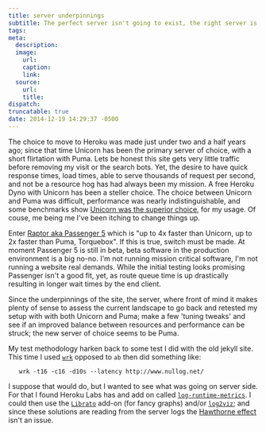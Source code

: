 ```yaml
---
title: server underpinnings
subtitle: The perfect server isn't going to exist, the right server is the one you don't have to think about or worry about
tags:
meta:
  description:
  image:
    url:
    caption:
    link: 
  source:
    url:
    title:
dispatch:
truncatable: true
date: 2014-12-19 14:29:37 -0500
---
```


The choice to move to Heroku was made just under two and a half years ago; since that time Unicorn has been the primary server of choice, with a short flirtation with Puma. Lets be honest this site gets very little traffic before removing my visit or the search bots. Yet, the desire to have quick response times, load times, able to serve thousands of request per second, and not be a resource hog has had always been my mission. A free Heroku Dyno with Unicorn has been a steller choice. The choice between Unicorn and Puma was difficult, performance was nearly indistinguishable, and some benchmarks show [Unicorn was the superior choice][rubyWebBench], for my usage. Of couse, me being me I've been itching to change things up.

Enter [Raptor aka Passenger 5][raptor] which is "up to 4x faster than Unicorn, up to 2x faster than Puma, Torquebox". If this is true, switch must be made. At moment Passenger 5 is still in beta, beta software in the production environment is a big no-no. I'm not running mission critical software, I'm not running a website real demands. While the initial testing looks promising Passenger isn't a good fit, yet, as route queue time is up drastically resulting in longer wait times by the end client.

Since the underpinnings of the site, the server, where front of mind it makes plenty of sense to assess the current landscape to go back and retested my setup with with both Unicorn and Puma; make a few 'tuning tweaks' and see if an improved balance between resources and performance can be struck; the new server of choice seems to be Puma.

My test methodology harken back to some test I did with the old jekyll site. This time I used [`wrk`][wrk] opposed to `ab` then did something like:

~~~ shell
   wrk -t16 -c16 -d10s --latency http://www.nullog.net/
~~~

I suppose that would do, but I wanted to see what was going on server side. For that I found Heroku Labs has and add on called [`log-runtime-metrics`][logMetrics]. I could then use the [`Librato`][librato] add-on (for fancy graphs) and/or [`log2viz`][log2viz]; and since these solutions are reading from the server logs the [Hawthorne effect][he] isn't an issue.

[rubyWebBench]: http://www.madebymarket.com/blog/dev/ruby-web-benchmark-report.html
[raptor]: http://www.rubyraptor.org/how-we-made-raptor-up-to-4x-faster-than-unicorn-and-up-to-2x-faster-than-puma-torquebox/
[wrk]: https://github.com/wg/wrk
[logMetrics]: https://devcenter.heroku.com/articles/log-runtime-metrics "Per-dyno stats on memory use, swap use, and load average are inserted into the app’s log stream"
[librato]: https://devcenter.heroku.com/articles/librato
[log2viz]: https://log2viz.herokuapp.com/ "Realtime analysis of your Heroku app logs"
[he]: https://en.wikipedia.org/wiki/Hawthorne_effect
